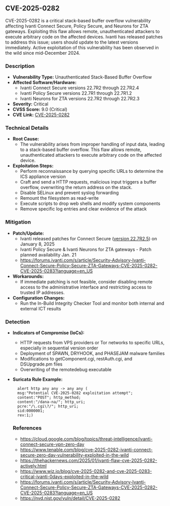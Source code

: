 ## CVE-2025-0282
CVE-2025-0282 is a critical stack-based buffer overflow vulnerability affecting Ivanti Connect Secure, Policy Secure, and Neurons for ZTA gateways. Exploiting this flaw allows remote, unauthenticated attackers to execute arbitrary code on the affected devices. Ivanti has released patches to address this issue; users should update to the latest versions immediately. Active exploitation of this vulnerability has been observed in the wild since mid-December 2024. 

### Description
- **Vulnerability Type:** Unauthenticated Stack-Based Buffer Overflow
- **Affected Software/Hardware:**
  - Ivanti Connect Secure versions 22.7R2 through 22.7R2.4
  - Ivanti Policy Secure versions 22.7R1 through 22.7R1.2
  - Ivanti Neurons for ZTA versions 22.7R2 through 22.7R2.3
- **Severity:** Critical
- **CVSS Score:** 9.0 (Critical)
- **CVE Link:** [CVE-2025-0282](https://nvd.nist.gov/vuln/detail/CVE-2025-0282)

### Technical Details
- **Root Cause:**
  - The vulnerability arises from improper handling of input data, leading to a stack-based buffer overflow. This flaw allows remote, unauthenticated attackers to execute arbitrary code on the affected device.
- **Exploitation Steps:**
  - Perform reconnaissance by querying specific URLs to determine the ICS appliance version
  - Craft and send a HTTP requests, malicious input triggers a buffer overflow, overwriting the return address on the stack.
  - Disable SELinux and prevent syslog forwarding
  - Remount the filesystem as read-write
  - Execute scripts to drop web shells and modify system components
  - Remove specific log entries and clear evidence of the attack


### Mitigation
- **Patch/Update:** 
  - Ivanti released patches for Connect Secure ([version 22.7R2.5](https://portal.ivanti.com/)) on January 8, 2025
  - Ivanti Policy Secure & Ivanti Neurons for ZTA gateways - Patch planned availability Jan. 21 
  - https://forums.ivanti.com/s/article/Security-Advisory-Ivanti-Connect-Secure-Policy-Secure-ZTA-Gateways-CVE-2025-0282-CVE-2025-0283?language=en_US
- **Workarounds:** 
  - If immediate patching is not feasible, consider disabling remote access to the administrative interface and restricting access to trusted IP addresses.  
- **Configuration Changes:** 
  - Run the In-Build Integrity Checker Tool and monitor both internal and external ICT results


### Detection
- **Indicators of Compromise (IoCs):**
  - HTTP requests from VPS providers or Tor networks to specific URLs, especially in sequential version order
  - Deployment of SPAWN, DRYHOOK, and PHASEJAM malware families
  - Modifications to getComponent.cgi, restAuth.cgi, and DSUpgrade.pm files
  - Overwriting of the remotedebug executable
- **Suricata Rule Example:** 
  ```
    alert http any any -> any any (
    msg:"Potential CVE-2025-0282 exploitation attempt";
    content:"POST"; http_method;
    content:"/dana-na/"; http_uri;
    pcre:"/\.cgi\?/"; http_uri;
    sid:0000001;
    rev:1;)
  ```

  ### References
  - https://cloud.google.com/blog/topics/threat-intelligence/ivanti-connect-secure-vpn-zero-day
  - https://www.tenable.com/blog/cve-2025-0282-ivanti-connect-secure-zero-day-vulnerability-exploited-in-the-wild
  - https://thehackernews.com/2025/01/ivanti-flaw-cve-2025-0282-actively.html
  - https://www.wiz.io/blog/cve-2025-0282-and-cve-2025-0283-critical-ivanti-0days-exploited-in-the-wild
  - https://forums.ivanti.com/s/article/Security-Advisory-Ivanti-Connect-Secure-Policy-Secure-ZTA-Gateways-CVE-2025-0282-CVE-2025-0283?language=en_US
  - https://nvd.nist.gov/vuln/detail/CVE-2025-0282
